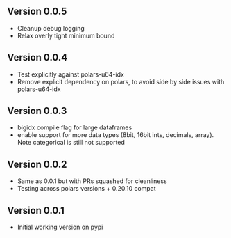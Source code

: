 ## Version 0.0.5
- Cleanup debug logging
- Relax overly tight minimum bound

## Version 0.0.4
- Test explicitly against polars-u64-idx
- Remove explicit dependency on polars, to avoid side by side issues with polars-u64-idx

## Version 0.0.3
- bigidx compile flag for large dataframes
- enable support for more data types (8bit, 16bit ints, decimals, array). Note categorical is still not supported

## Version 0.0.2
- Same as 0.0.1 but with PRs squashed for cleanliness
- Testing across polars versions + 0.20.10 compat

## Version 0.0.1
- Initial working version on pypi